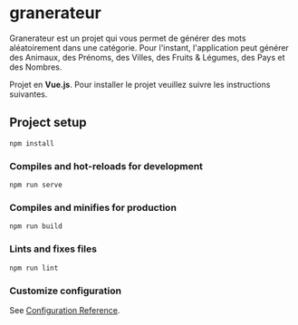 # granerateur

Granerateur est un projet qui vous permet de générer des mots aléatoirement dans une catégorie.
Pour l'instant, l'application peut générer des Animaux, des Prénoms, des Villes, des Fruits & Légumes, des Pays et des Nombres.

Projet en **Vue.js**.
Pour installer le projet veuillez suivre les instructions suivantes.

## Project setup
```
npm install
```

### Compiles and hot-reloads for development
```
npm run serve
```

### Compiles and minifies for production
```
npm run build
```

### Lints and fixes files
```
npm run lint
```

### Customize configuration
See [Configuration Reference](https://cli.vuejs.org/config/).
